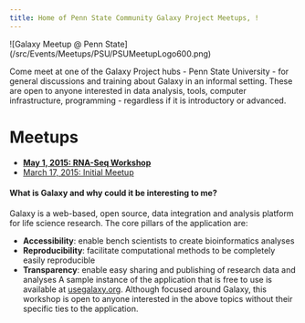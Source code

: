 ```yaml
---
title: Home of Penn State Community Galaxy Project Meetups, !
---
```

<div class='center'>![Galaxy Meetup @ Penn State](/src/Events/Meetups/PSU/PSUMeetupLogo600.png)</div>



Come meet at one of the Galaxy Project hubs - Penn State University - for general discussions and training about Galaxy in an informal setting. These are open to anyone interested in data analysis, tools, computer infrastructure, programming - regardless if it is introductory or advanced.

# Meetups

* **[May 1, 2015: RNA-Seq Workshop](/src/Events/Meetups/PSU/2015-05/index.md)**
* [March 17, 2015: Initial Meetup](/src/Events/Meetups/PSU/2015-03/index.md)

#### What is Galaxy and why could it be interesting to me?
Galaxy is a web-based, open source, data integration and analysis platform for life science research. The core pillars of the application are:
* **Accessibility**: enable bench scientists to create bioinformatics analyses
* **Reproducibility**: facilitate computational methods to be completely easily reproducible
* **Transparency**: enable easy sharing and publishing of research data and analyses
A sample instance of the application that is free to use is available at [usegalaxy.org](https://usegalaxy.org/).
Although focused around Galaxy, this workshop is open to anyone interested in the above topics without their specific ties to the application.
